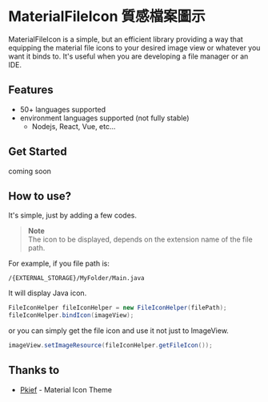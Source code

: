 # MaterialFileIcon 質感檔案圖示

MaterialFileIcon is a simple, but an efficient library providing a way that equipping the material file icons to your desired image view or whatever you want it binds to.
It's useful when you are developing a file manager or an IDE.

## Features

- 50+ languages supported
- environment languages supported (not fully stable)
  - Nodejs, React, Vue, etc...

## Get Started

coming soon

## How to use?

It's simple, just by adding a few codes.

> **Note** <br>
> The icon to be displayed, depends on the extension name of the file path.

For example, if you file path is:
```
/{EXTERNAL_STORAGE}/MyFolder/Main.java
```

It will display Java icon.

```java
FileIconHelper fileIconHelper = new FileIconHelper(filePath);
fileIconHelper.bindIcon(imageView);
```

or you can simply get the file icon and use it not just to ImageView.

```java
imageView.setImageResource(fileIconHelper.getFileIcon());
```

## Thanks to

- [Pkief](https://github.com/PKief/vscode-material-icon-theme) - Material Icon Theme